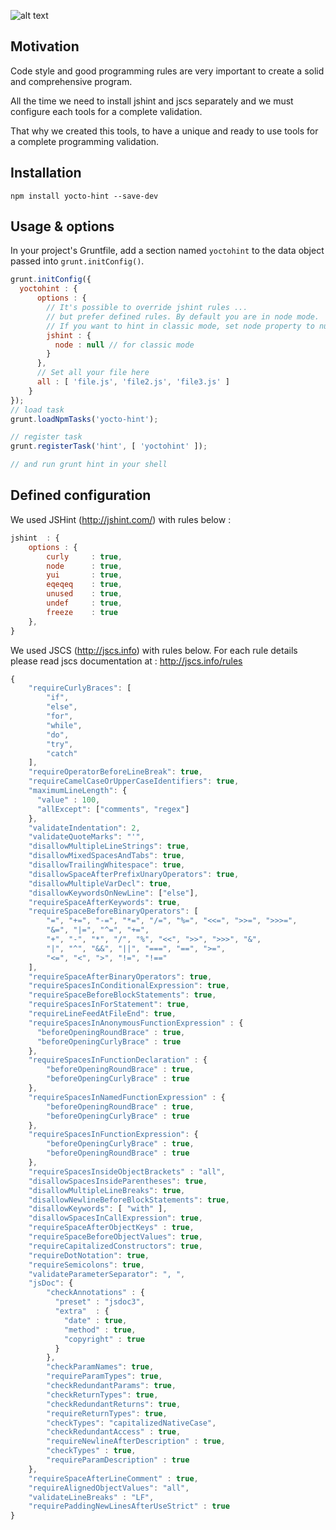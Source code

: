 ![alt text](https://david-dm.org/yoctore/yocto-daemon.svg "Dependencies Status")

## Motivation

Code style and good programming rules are very important to create a solid and comprehensive program.

All the time we need to install jshint and jscs separately and we must configure each tools
for a complete validation.

That why we created this tools, to have a unique and ready to use tools for a complete programming validation.

## Installation

```shell
npm install yocto-hint --save-dev
```

## Usage & options
In your project's Gruntfile, add a section named `yoctohint` to the data object passed into `grunt.initConfig()`.

```javascript
grunt.initConfig({
  yoctohint : {
      options : {
        // It's possible to override jshint rules ...
        // but prefer defined rules. By default you are in node mode.
        // If you want to hint in classic mode, set node property to null
        jshint : {
          node : null // for classic mode
        }
      },
      // Set all your file here
      all : [ 'file.js', 'file2.js', 'file3.js' ]
    }
});
// load task
grunt.loadNpmTasks('yocto-hint');

// register task
grunt.registerTask('hint', [ 'yoctohint' ]);

// and run grunt hint in your shell
```

## Defined configuration

We used JSHint (http://jshint.com/) with rules below :

```javascript
jshint  : {
    options : {
        curly     : true,
        node      : true,
        yui       : true,
        eqeqeq    : true,
        unused    : true,
        undef     : true,
        freeze    : true
    },
}
```

We used JSCS (http://jscs.info) with rules below. 
For each rule details please read jscs documentation at  : http://jscs.info/rules

```javascript
{
    "requireCurlyBraces": [
        "if",
        "else",
        "for",
        "while",
        "do",
        "try",
        "catch"
    ],
    "requireOperatorBeforeLineBreak": true,
    "requireCamelCaseOrUpperCaseIdentifiers": true,
    "maximumLineLength": {
      "value" : 100,
      "allExcept": ["comments", "regex"]
    },
    "validateIndentation": 2,
    "validateQuoteMarks": "'",
    "disallowMultipleLineStrings": true,
    "disallowMixedSpacesAndTabs": true,
    "disallowTrailingWhitespace": true,
    "disallowSpaceAfterPrefixUnaryOperators": true,
    "disallowMultipleVarDecl": true,
    "disallowKeywordsOnNewLine": ["else"],
    "requireSpaceAfterKeywords": true,
    "requireSpaceBeforeBinaryOperators": [
        "=", "+=", "-=", "*=", "/=", "%=", "<<=", ">>=", ">>>=",
        "&=", "|=", "^=", "+=",
        "+", "-", "*", "/", "%", "<<", ">>", ">>>", "&",
        "|", "^", "&&", "||", "===", "==", ">=",
        "<=", "<", ">", "!=", "!=="
    ],
    "requireSpaceAfterBinaryOperators": true,
    "requireSpacesInConditionalExpression": true,
    "requireSpaceBeforeBlockStatements": true,
    "requireSpacesInForStatement": true,
    "requireLineFeedAtFileEnd": true,
    "requireSpacesInAnonymousFunctionExpression" : {
      "beforeOpeningRoundBrace" : true,
      "beforeOpeningCurlyBrace" : true
    },
    "requireSpacesInFunctionDeclaration" : {
        "beforeOpeningRoundBrace" : true,
        "beforeOpeningCurlyBrace" : true
    },
    "requireSpacesInNamedFunctionExpression" : {
        "beforeOpeningRoundBrace" : true,
        "beforeOpeningCurlyBrace" : true
    },
    "requireSpacesInFunctionExpression": {
        "beforeOpeningCurlyBrace" : true,
        "beforeOpeningRoundBrace" : true
    },
    "requireSpacesInsideObjectBrackets" : "all",
    "disallowSpacesInsideParentheses": true,
    "disallowMultipleLineBreaks": true,
    "disallowNewlineBeforeBlockStatements": true,
    "disallowKeywords": [ "with" ],
    "disallowSpacesInCallExpression": true,
    "requireSpaceAfterObjectKeys" : true,
    "requireSpaceBeforeObjectValues": true,
    "requireCapitalizedConstructors": true,
    "requireDotNotation": true,
    "requireSemicolons": true,
    "validateParameterSeparator": ", ",
    "jsDoc": {
        "checkAnnotations" : {
          "preset" : "jsdoc3",
          "extra"  : {
            "date" : true,
            "method" : true,
            "copyright" : true
          }
        },
        "checkParamNames": true,
        "requireParamTypes": true,
        "checkRedundantParams": true,
        "checkReturnTypes": true,
        "checkRedundantReturns": true,
        "requireReturnTypes": true,
        "checkTypes": "capitalizedNativeCase",
        "checkRedundantAccess" : true,
        "requireNewlineAfterDescription" : true,
        "checkTypes" : true,
        "requireParamDescription" : true        
    },
    "requireSpaceAfterLineComment" : true,
    "requireAlignedObjectValues": "all",
    "validateLineBreaks" : "LF",
    "requirePaddingNewLinesAfterUseStrict" : true
}
```
